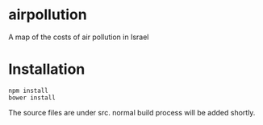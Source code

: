 # airpollution
A map of the costs of air pollution in Israel


# Installation
    npm install
    bower install
    
The source files are under src. normal build process will be added shortly.
    
    